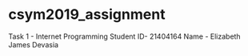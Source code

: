 # csym2019_assignment
Task 1 - Internet Programming
Student ID- 21404164
Name - Elizabeth James Devasia
